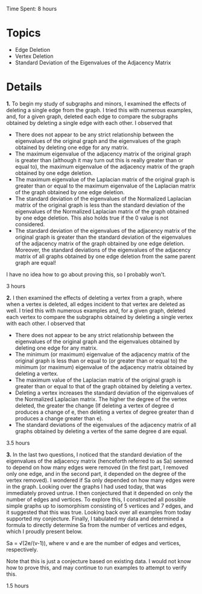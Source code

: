 Time Spent: 8 hours

# Topics #

  * Edge Deletion
  * Vertex Deletion
  * Standard Deviation of the Eigenvalues of the Adjacency Matrix


# Details #

**1.** To begin my study of subgraphs and minors, I examined the effects of deleting a single edge from the graph. I tried this with numerous examples, and, for a given graph, deleted each edge to compare the subgraphs obtained by deleting a single edge with each other. I observed that

  * There does not appear to be any strict relationship between the eigenvalues of the original graph and the eigenvalues of the graph obtained by deleting one edge for any matrix.
  * The maximum eigenvalue of the adjacency matrix of the original graph is greater than (although it may turn out this is really greater than or equal to), the maximum eigenvalue of the adjacency matrix of the graph obtained by one edge deletion.
  * The maximum eigenvalue of the Laplacian matrix of the original graph is greater than or equal to the maximum eigenvalue of the Laplacian matrix of the graph obtained by one edge deletion.
  * The standard deviation of the eigenvalues of the Normalized Laplacian matrix of the original graph is less than the standard deviation of the eigenvalues of the Normalized Laplacian matrix of the graph obtained by one edge deletion. This also holds true if the 0 value is not considered.
  * The standard deviation of the eigenvalues of the adjacency matrix of the original graph is greater than the standard deviation of the eigenvalues of the adjacency matrix of the graph obtained by one edge deletion. Moreover, the standard deviations of the eigenvalues of the adjacency matrix of all graphs obtained by one edge deletion from the same parent graph are equal!

I have no idea how to go about proving this, so I probably won't.

3 hours

**2.** I then examined the effects of deleting a vertex from a graph, where when a vertex is deleted, all edges incident to that vertex are deleted as well. I tried this with numerous examples and, for a given graph, deleted each vertex to compare the subgraphs obtained by deleting a single vertex with each other. I observed that

  * There does not appear to be any strict relationship between the eigenvalues of the original graph and the eigenvalues obtained by deleting one edge for any matrix.
  * The minimum (or maximum) eigenvalue of the adjacency matrix of the original graph is less than or equal to (or greater than or equal to) the minimum (or maximum) eigenvalue of the adjacency matrix obtained by deleting a vertex.
  * The maximum value of the Laplacian matrix of the original graph is greater than or equal to that of the graph obtained by deleting a vertex.
  * Deleting a vertex increases the standard deviation of the eigenvalues of the Normalized Laplacian matrix. The higher the degree of the vertex deleted, the greater the change (If deleting a vertex of degree d produces a change of e, then deleting a vertex of degree greater than d produces a change greater than e).
  * The standard deviations of the eigenvalues of the adjacency matrix of all graphs obtained by deleting a vertex of the same degree d are equal.

3.5 hours

**3.** In the last two questions, I noticed that the standard deviation of the eigenvalues of the adjacency matrix (henceforth referred to as Sa) seemed to depend on how many edges were removed (in the first part, I removed only one edge, and in the second part, it depended on the degree of the vertex removed). I wondered if Sa only depended on how many edges were in the graph. Looking over the graphs I had used today, that was immediately proved untrue. I then conjectured that it depended on only the number of edges and vertices. To explore this, I constructed all possible simple graphs up to isomorphism consisting of 5 vertices and 7 edges, and it suggested that this was true. Looking back over all examples from today supported my conjecture. Finally, I tabulated my data and determined a formula to directly determine Sa from the number of vertices and edges, which I proudly present below.

Sa = √(2e/(v-1)), where v and e are the number of edges and vertices, respectively.

Note that this is just a conjecture based on existing data. I would not know how to prove this, and may continue to run examples to attempt to verify this.

1.5 hours